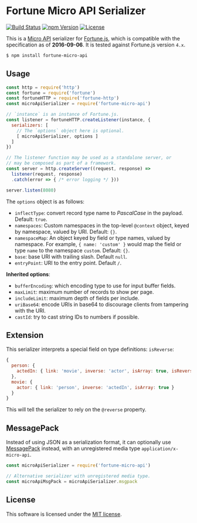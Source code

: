 # Fortune Micro API Serializer

[![Build Status](https://img.shields.io/travis/fortunejs/fortune-micro-api/master.svg?style=flat-square)](https://travis-ci.org/fortunejs/fortune-micro-api)
[![npm Version](https://img.shields.io/npm/v/fortune-micro-api.svg?style=flat-square)](https://www.npmjs.com/package/fortune-micro-api)
[![License](https://img.shields.io/npm/l/fortune-micro-api.svg?style=flat-square)](https://raw.githubusercontent.com/fortunejs/fortune-micro-api/master/LICENSE)

This is a [Micro API](http://micro-api.org) serializer for [Fortune.js](http://fortunejs.com), which is compatible with the specification as of **2016-09-06**. It is tested against Fortune.js version `4.x`.

```sh
$ npm install fortune-micro-api
```


## Usage

```js
const http = require('http')
const fortune = require('fortune')
const fortuneHTTP = require('fortune-http')
const microApiSerializer = require('fortune-micro-api')

// `instance` is an instance of Fortune.js.
const listener = fortuneHTTP.createListener(instance, {
  serializers: [
    // The `options` object here is optional.
    [ microApiSerializer, options ]
  ]
})

// The listener function may be used as a standalone server, or
// may be composed as part of a framework.
const server = http.createServer((request, response) =>
  listener(request, response)
  .catch(error => { /* error logging */ }))

server.listen(8080)
```


The `options` object is as follows:

- `inflectType`: convert record type name to *PascalCase* in the payload. Default: `true`.
- `namespaces`: Custom namespaces in the top-level `@context` object, keyed by namespace, valued by URI. Default: `{}`.
- `namespaceMap`: An object keyed by field or type names, valued by namespace. For example, `{ name: 'custom' }` would map the field or type `name` to the namespace `custom`. Default: `{}`.
- `base`: base URI with trailing slash. Default `null`.
- `entryPoint`: URI to the entry point. Default `/`.

**Inherited options**:

- `bufferEncoding`: which encoding type to use for input buffer fields.
- `maxLimit`: maximum number of records to show per page.
- `includeLimit`: maximum depth of fields per include.
- `uriBase64`: encode URIs in base64 to discourage clients from tampering with the URI.
- `castId`: try to cast string IDs to numbers if possible.


## Extension

This serializer interprets a special field on type definitions: `isReverse`:

```js
{
  person: {
    actedIn: { link: 'movie', inverse: 'actor', isArray: true, isReverse: true }
  },
  movie: {
    actor: { link: 'person', inverse: 'actedIn', isArray: true }
  }
}
```

This will tell the serializer to rely on the `@reverse` property.


## MessagePack

Instead of using JSON as a serialization format, it can optionally use [MessagePack](http://msgpack.org) instead, with an unregistered media type `application/x-micro-api`.

```js
const microApiSerializer = require('fortune-micro-api')

// Alternative serializer with unregistered media type.
const microApiMsgPack = microApiSerializer.msgpack
```


## License

This software is licensed under the [MIT license](https://raw.githubusercontent.com/fortunejs/fortune-micro-api/master/LICENSE).
